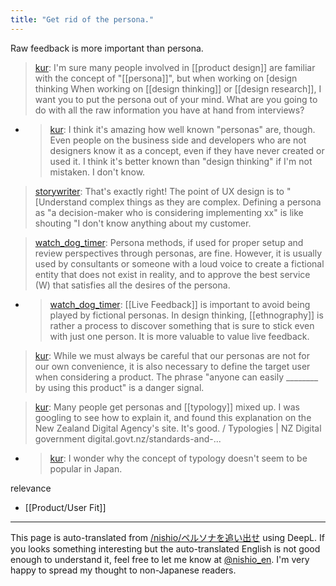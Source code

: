 ```yaml
---
title: "Get rid of the persona."
---
```


Raw feedback is more important than persona.

> [kur](https://twitter.com/kur/status/1397924292134793218): I'm sure many people involved in [[product design]] are familiar with the concept of "[[persona]]", but when working on [design thinking When working on [[design thinking]] or [[design research]], I want you to put the persona out of your mind. What are you going to do with all the raw information you have at hand from interviews?
- > [kur](https://twitter.com/kur/status/1397927860778594317): I think it's amazing how well known "personas" are, though. Even people on the business side and developers who are not designers know it as a concept, even if they have never created or used it. I think it's better known than "design thinking" if I'm not mistaken. I don't know.

> [storywriter](https://twitter.com/storywriter/status/1397984960238157826): That's exactly right! The point of UX design is to "[Understand complex things as they are complex. Defining a persona as "a decision-maker who is considering implementing xx" is like shouting "I don't know anything about my customer.

> [watch_dog_timer](https://twitter.com/watch_dog_timer/status/1398229725760278532): Persona methods, if used for proper setup and review perspectives through personas, are fine. However, it is usually used by consultants or someone with a loud voice to create a fictional entity that does not exist in reality, and to approve the best service (W) that satisfies all the desires of the persona.
- > [watch_dog_timer](https://twitter.com/watch_dog_timer/status/1398230727699812352): [[Live Feedback]] is important to avoid being played by fictional personas. In design thinking, [[ethnography]] is rather a process to discover something that is sure to stick even with just one person. It is more valuable to value live feedback.

> [kur](https://twitter.com/kur/status/1398252434498023428): While we must always be careful that our personas are not for our own convenience, it is also necessary to define the target user when considering a product. The phrase "anyone can easily ________ by using this product" is a danger signal.

> [kur](https://twitter.com/kur/status/1398570652383158273): Many people get personas and [[typology]] mixed up. I was googling to see how to explain it, and found this explanation on the New Zealand Digital Agency's site. It's good. / Typologies | NZ Digital government digital.govt.nz/standards-and-...
- > [kur](https://twitter.com/kur/status/1398570874123419653): I wonder why the concept of typology doesn't seem to be popular in Japan.

relevance
- [[Product/User Fit]]

---
This page is auto-translated from [/nishio/ペルソナを追い出せ](https://scrapbox.io/nishio/ペルソナを追い出せ) using DeepL. If you looks something interesting but the auto-translated English is not good enough to understand it, feel free to let me know at [@nishio_en](https://twitter.com/nishio_en). I'm very happy to spread my thought to non-Japanese readers.